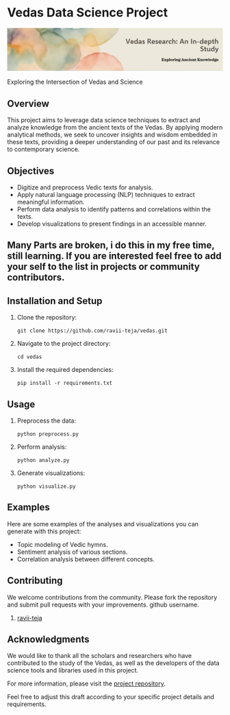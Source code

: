 # Vedas Data Science Project

![banner](https://github.com/ravii-teja/vedas/blob/main/images/banner.jpeg)

Exploring the Intersection of Vedas and Science

## Overview
This project aims to leverage data science techniques to extract and analyze knowledge from the ancient texts of the Vedas. By applying modern analytical methods, we seek to uncover insights and wisdom embedded in these texts, providing a deeper understanding of our past and its relevance to contemporary science.

## Objectives
- Digitize and preprocess Vedic texts for analysis.
- Apply natural language processing (NLP) techniques to extract meaningful information.
- Perform data analysis to identify patterns and correlations within the texts.
- Develop visualizations to present findings in an accessible manner.


## Many Parts are broken, i do this in my free time, still learning. If you are interested feel free to add your self to the list in projects or community contributors.


## Installation and Setup
1. Clone the repository:
   ```
   git clone https://github.com/ravii-teja/vedas.git
   ```
2. Navigate to the project directory:
   ```
   cd vedas
   ```
3. Install the required dependencies:
   ```
   pip install -r requirements.txt
   ```

## Usage
1. Preprocess the data:
   ```
   python preprocess.py
   ```
2. Perform analysis:
   ```
   python analyze.py
   ```
3. Generate visualizations:
   ```
   python visualize.py
   ```

## Examples
Here are some examples of the analyses and visualizations you can generate with this project:
- Topic modeling of Vedic hymns.
- Sentiment analysis of various sections.
- Correlation analysis between different concepts.

## Contributing
We welcome contributions from the community. Please fork the repository and submit pull requests with your improvements. github username.
1. [ravii-teja](https://github.com/ravii-teja/)

## Acknowledgments
We would like to thank all the scholars and researchers who have contributed to the study of the Vedas, as well as the developers of the data science tools and libraries used in this project.

For more information, please visit the [project repository](https://github.com/ravii-teja/vedas).

Feel free to adjust this draft according to your specific project details and requirements.
